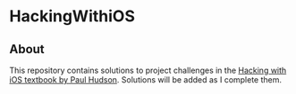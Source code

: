 # HackingWithiOS

## About

This repository contains solutions to  project challenges in the [Hacking with iOS textbook by Paul Hudson](https://www.hackingwithswift.com/read). Solutions will be added as I complete them.
